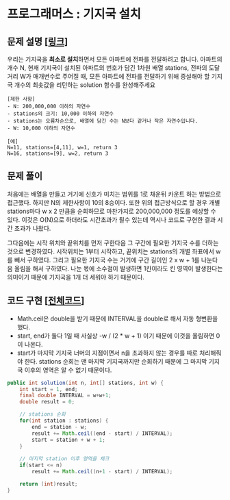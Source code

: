 # 프로그래머스 : 기지국 설치

## 문제 설명 [[링크]](https://programmers.co.kr/learn/courses/30/lessons/12979)

우리는 기지국을 **최소로 설치**하면서 모든 아파트에 전파를 전달하려고 합니다. 아파트의 개수 N, 현재 기지국이 설치된 아파트의 번호가 담긴 1차원 배열 stations, 전파의 도달 거리 W가 매개변수로 주어질 때, 모든 아파트에 전파를 전달하기 위해 증설해야 할 기지국 개수의 최솟값을 리턴하는 solution 함수를 완성해주세요

```
[제한 사항]
- N: 200,000,000 이하의 자연수
- stations의 크기: 10,000 이하의 자연수
- stations는 오름차순으로, 배열에 담긴 수는 N보다 같거나 작은 자연수입니다.
- W: 10,000 이하의 자연수

[예]
N=11, stations=[4,11], w=1, return 3
N=16, stations=[9], w=2, return 3
```



## 문제 풀이

처음에는 배열을 만들고 거기에 신호가 미치는 범위를 1로 채운뒤 카운트 하는 방법으로 접근했다. 하지만 N의 제한사항이 10의 8승이다. 또한 위의 접근방식으로 할 경우 개별 stations마다 w x 2 만큼을 순회하므로 마찬가지로 200,000,000 정도를 예상할 수 있다. 이것은 O(N)으로 하더라도 시간초과가 될수 있는데 역시나 코드로 구현한 결과 시간 초과가 나왔다.

그다음에는 시작 위치와 끝위치를 먼저 구한다음 그 구간에 필요한 기지국 수를 더하는 것으로 변경하였다. 시작위치는 1부터 시작하고, 끝위치는 stations의 개별 좌표에서 w를 빼서 구하였다. 그리고 필요한 기지국 수는 거기에 구간 길이인 2  x w + 1를 나눈다음 올림을 해서 구하였다. 나눈 몫에 소수점이 발생하면 1칸이라도 킨 영역이 발생한다는 의미이기 때문에 기지국을 1개 더 세워야 하기 때문이다.



## 코드 구현 [[전체코드](./Solution.java)]

- Math.ceil은 double을 받기 때문에 INTERVAL을 double로 해서 자동 형변환을 했다.
- start, end가 둘다 1일 때 사실상 -w / (2 * w + 1) 이기 때문에 이것을 올림하면 0이 나온다.
- start가 마지막 기지국 너머의 지점이면서 n을 초과하지 않는 경우를 따로 처리해줘야 한다. stations 순회는 맨 마지막 기지국까지만 순회하기 때문에 그 마지막 기지국 이후의 영역은 알 수 없기 때문이다.

```java
public int solution(int n, int[] stations, int w) {
    int start = 1, end;
    final double INTERVAL = w+w+1;
    double result = 0;

    // stations 순회
    for(int station : stations) {
        end = station - w;
        result += Math.ceil((end - start) / INTERVAL);
        start = station + w + 1;
    }
    
    // 마지막 station 이후 영역을 체크
    if(start <= n)
        result += Math.ceil((n+1 - start) / INTERVAL);

    return (int)result;
}
```

